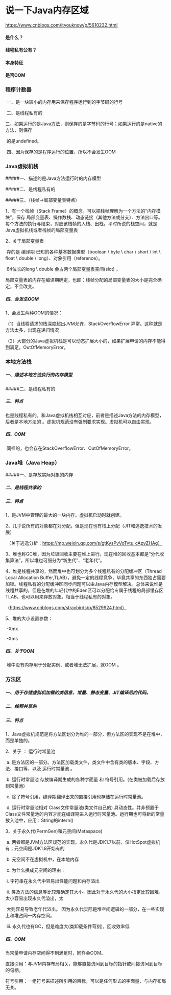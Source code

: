 # 说一下Java内存区域

https://www.cnblogs.com/ityouknow/p/5610232.html

#### 		是什么？	

#### 	线程私有公有？

#### 		本身特征

#### 	是否OOM




### 程序计数器

​	一、是一块较小的内存用来保存程序运行到的字节码的行号

​	二、是线程私有的

​	三、如果运行的是Java方法，则保存的是字节码的行号；如果运行的是native的方法，则保存	

​		的是undefined。 

​	四、因为保存的是程序运行的位置，所以不会发生OOM



### Java虚拟机栈

#####一、描述的是Java方法运行时的内存模型

#####二、是线程私有的

#####三、（栈帧→局部变量表特点）

1、有一个栈帧（Stack Frame）的概念。可以把栈帧理解为一个方法的“内存模块”，保存			局部变量表、操作数栈、动态链接（其他方法或分支）、方法出口等。每个方法的执行与结束，对应该栈帧的入栈、出栈。平时所说的栈空间，就是Java虚拟机栈或者栈帧的局部变量表				

2、关于局部变量表

​	存的是 编译期 已知的各种基本数据类型（boolean \ byte \ char \ short \ int \ float \ double \ long）、对象引用（reference）。

​	64位长的long \ double 会占两个局部变量表空间(slot) 。

​	局部变量表的内存在编译期确定，也即：栈帧分配的局部变量表的大小是完全确定，不会改变。

##### 四、会发生OOM

1、会发生两种OOM的情况：

（1）当线程请求的栈深度超出JVM允许，StackOverflowError 异常。这种就是方法太多，出现在递归情况

（2）大部分的Java虚拟机栈是可以动态扩展大小的，如果扩展申请的内存不能得到满足，OutOfMemoryError。				



### 本地方法栈

##### 一、描述本地方法执行的内存模型

#####二、是线程私有的

##### 三、特点 

​	也是线程私有的。和Java虚拟机栈相互对应，前者是描述Java方法的内存模型，后者是本地方法的	。虚拟机规范没有强制要求实现。虚拟机可以自由实现。

##### 四、OOM

​	同样的，也会存在StackOverflowError、OutOfMemoryError。



### Java堆（Java Heap）

#####一、是存放实际对象的内存

##### 二、是线程共享的

##### 三、特点

1、是JVM中管理的最大的一块内存。虚拟机启动时就创建。

2、几乎说所有的对象都在对分配，但是现在也有栈上分配（JIT和逃逸技术的发展）

​	（关于逃逸分析：https://mp.weixin.qq.com/s/gtKysPvVoTvtu_cApvZHAg）

3、堆也称GC堆，因为垃圾回收主要在堆上进行。现在堆的回收基本都是“分代收集算法”，所以堆也可细分为“新生代”、“老年代”。

4、堆是线程共享的，然而堆中也可划分为多个线程私有的分配缓冲区（Thread Local Allocation Buffer,TLAB），避免一定的线程竞争，毕竟共享的东西独占需要加锁。线程私有的分配缓冲区同步问题可以由Java内存模型解决。总体来说堆是线程共享的，但是在堆的年轻代中的Eden区可以分配给专属于线程的局部缓存区TLAB，也可以用来存放对象。相当于线程私有的对象。

（https://www.cnblogs.com/straybirds/p/8529924.html）



5、堆的大小设置参数：

​	-Xmx 

​	-Xms

##### 四、关于OOM

​	堆中没有内存用于分配实例、或者堆无法扩展，就OOM 。





### 方法区

##### 一、用于存储虚拟机加载的类信息、常量、静态变量、JIT编译后的代码。

##### 二、线程共享的

##### 三、特点

1、Java虚拟机规范是将方法区划分为堆的一部分，但方法区的实现不是在堆中，而是单独的。

2、关于 ： 运行时常量池

​	a. 是方法区的一部分。方法区加载类文件，类文件中含有类的版本、字段、方法、接口等，以及 运行时常量池 。 

​	b. 运行时常量池 存放编译期生成的各种字面量 和 符号引用。(在类被加载后存放到常量池)

​	c. 除了符号引用，编译期翻译出来的直接引用也存储在运行时常量池。

​	d. 运行时常量池相对 Class文件常量池(类文件自己的) 具动态性。并非预置于Class文件常量池的内容才能在编译期进入运行时常量池。运行期也可将新的常量放入池中，应用：String的intern()

3、关于永久代(PermGen)和元空间(Metaspace)

​	a. 两者都是JVM方法区规范的实现。永久代是JDK1.7以前，仅HotSpot虚拟机有；元空间是JDK1.8开始有的

​	b. 元空间不在虚拟机中，在本地内存

​	c. 为什么换成元空间的理由：

​		i. 字符串在永久代中容易出性能问题和内存溢出

​		ii. 类及方法的信息等比较难确定其大小，因此对于永久代的大小指定比较困难，太小容易出现永久代溢出，太		

​		    大则容易导致老年代溢出。 因为永久代实际是堆空间逻辑的一部分，在一些实现上和堆占同一内存空间。

​		iii. 永久代也有GC，但是难度大(类卸载条件苛刻)，回收效率低



##### 四、OOM

当常量申请内存空间得不到满足时，同样会OOM。



直接引用：与JVM内存布局相关，能够直接访问到目标的指针或间接访问到目标的句柄。

符号引用：一组符号来描述所引用的目标，可以是任何形式的字面量，与内存布局无关。















